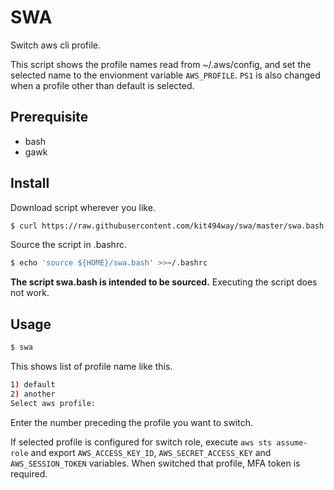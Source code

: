 # SWA

Switch aws cli profile.

This script shows the profile names read from ~/.aws/config, and set the selected name to the envionment variable `AWS_PROFILE`.
`PS1` is also changed when a profile other than default is selected.

## Prerequisite

- bash
- gawk

## Install

Download script wherever you like.

```sh
$ curl https://raw.githubusercontent.com/kit494way/swa/master/swa.bash -o ~/swa.bash
```

Source the script in .bashrc.

```sh
$ echo 'source ${HOME}/swa.bash' >>~/.bashrc
```

**The script swa.bash is intended to be sourced.**
Executing the script does not work.

## Usage

```sh
$ swa
```

This shows list of profile name like this.

```sh
1) default
2) another
Select aws profile:
```

Enter the number preceding the profile you want to switch.

If selected profile is configured for switch role, execute `aws sts assume-role` and export `AWS_ACCESS_KEY_ID`, `AWS_SECRET_ACCESS_KEY` and `AWS_SESSION_TOKEN` variables.
When switched that profile, MFA token is required.
